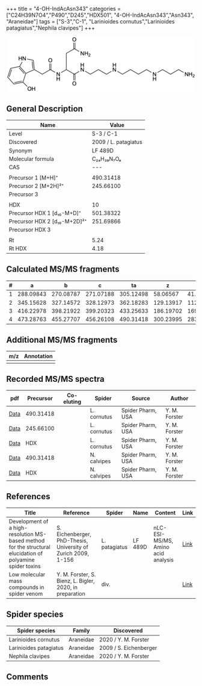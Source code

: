 +++
title = "4-OH-IndAcAsn343"
categories = ["C24H39N7O4","P490","D245","HDX501",
"4-OH-IndAcAsn343","Asn343",
"Araneidae"]
tags = ["S-3","C-1",
"Larinioides cornutus","Larinioides patagiatus","Nephila clavipes"]
+++

![](/img/4-OH-IndAcAsn343.png)

## General Description

| Name                         | Value                |
|------------------------------|----------------------|
| Level                        | S-3 / C-1                   |
| Discovered                   | 2009 / L. patagiatus |
| Synonym                      | LF 489D              |
| Molecular formula            | C₂₄H₃₉N₇O₄           |
| CAS                          | ---                  |
|                              |                      |
| Precursor 1 [M+H]⁺           | 490.31418            |
| Precursor 2 [M+2H]²⁺         | 245.66100            |
| Precursor 3                  |                      |
|                              |                      |
| HDX                          | 10                   |
| Precursor HDX 1 [d₁₀-M+D]⁺   | 501.38322            |
| Precursor HDX 2 [d₁₀-M+2D]²⁺ | 251.69866            |
| Precursor HDX 3              |                      |
|                              |                      |
| Rt                           | 5.24                     |
| Rt HDX                       | 4.18                     |

## Calculated MS/MS fragments

| # | a         | b         | c         | ta        | z         | y         | tz        |
|---|-----------|-----------|-----------|-----------|-----------|-----------|-----------|
| 1 | 288.09843 | 270.08787 | 271.07188 | 305.12498 | 58.06567  | 41.03912  | 75.09222  |
| 2 | 345.15628 | 327.14572 | 328.12973 | 362.18283 | 129.13917 | 112.11262 | 146.16572 |
| 3 | 416.22978 | 398.21922 | 399.20323 | 433.25633 | 186.19702 | 169.17047 | 203.22357 |
| 4 | 473.28763 | 455.27707 | 456.26108 | 490.31418 | 300.23995 | 283.21340 | 317.26650 |

## Additional MS/MS fragments

| m/z       | Annotation |
|-----------|------------|
|           |            |

## Recorded MS/MS spectra

| pdf | Precursor | Co-eluting | Spider | Source | Author |
|-----|-----------|------------|--------|--------|--------|
| [Data](/pdf/L-cornutus/490_4-OH-IndAcAsn343_Lc.pdf) | 490.31418 |           | L. cornutus | Spider Pharm, USA | Y. M. Forster |
| [Data](/pdf/L-cornutus/490_4-OH-IndAcAsn343_Lc_2.pdf) | 245.66100 |           | L. cornutus | Spider Pharm, USA | Y. M. Forster |
| [Data](/pdf/L-cornutus/490_4-OH-IndAcAsn343_Lc_HDX.pdf) | HDX |           | L. cornutus | Spider Pharm, USA | Y. M. Forster |
| [Data](/pdf/N-clavipes/490_4-OH-IndAcAsn343_Nc.pdf) | 490.31418 |           | N. calvipes| Spider Pharm, USA | Y. M. Forster |
| [Data](/pdf/N-clavipes/490_4-OH-IndAcAsn343_Nc_HDX.pdf) | HDX |           | N. calvipes| Spider Pharm, USA | Y. M. Forster |

## References

| Title                                                                                                      | Reference                                                     | Spider        | Name    | Content                            | Link                                                               |
|------------------------------------------------------------------------------------------------------------|---------------------------------------------------------------|---------------|---------|------------------------------------|--------------------------------------------------------------------|
| Development of a high-resolution MS-based method for the structural elucidation of polyamine spider toxins | S. Eichenberger, PhD-Thesis, University of Zurich 2009, 1-156 | L. patagiatus | LF 489D | nLC-ESI-MS/MS, Amino acid analysis | [Link](https://www.zora.uzh.ch/id/eprint/12787/1/Eichenberger.pdf) |
| Low molecular mass compounds in spider venom      | Y. M. Forster, S. Bienz, L. Bigler, 2020, in preparation          | div.       |   |   | [Link](unknown) |

## Spider species

| Spider species         | Family    | Discovered             |
|------------------------|-----------|------------------------|
| Larinioides cornutus | Araneidae | 2020 / Y. M. Forster |
| Larinioides patagiatus | Araneidae | 2009 / S. Eichenberger |
| Nephila clavipes | Araneidae | 2020 / Y. M. Forster |

## Comments